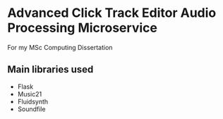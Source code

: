 # Advanced Click Track Editor Audio Processing Microservice

For my MSc Computing Dissertation

## Main libraries used
- Flask
- Music21
- Fluidsynth
- Soundfile
